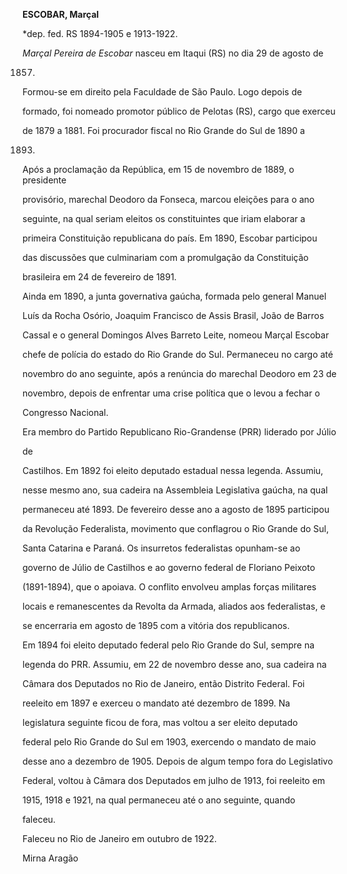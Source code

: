 **ESCOBAR, Marçal**



\*dep. fed. RS 1894-1905 e 1913-1922.



*Marçal Pereira de Escobar* nasceu em Itaqui (RS) no dia 29 de agosto de

1857.



Formou-se em direito pela Faculdade de São Paulo. Logo depois de

formado, foi nomeado promotor público de Pelotas (RS), cargo que exerceu

de 1879 a 1881. Foi procurador fiscal no Rio Grande do Sul de 1890 a

1893.



Após a proclamação da República, em 15 de novembro de 1889, o presidente

provisório, marechal Deodoro da Fonseca, marcou eleições para o ano

seguinte, na qual seriam eleitos os constituintes que iriam elaborar a

primeira Constituição republicana do país. Em 1890, Escobar participou

das discussões que culminariam com a promulgação da Constituição

brasileira em 24 de fevereiro de 1891.



Ainda em 1890, a junta governativa gaúcha, formada pelo general Manuel

Luís da Rocha Osório, Joaquim Francisco de Assis Brasil, João de Barros

Cassal e o general Domingos Alves Barreto Leite, nomeou Marçal Escobar

chefe de polícia do estado do Rio Grande do Sul. Permaneceu no cargo até

novembro do ano seguinte, após a renúncia do marechal Deodoro em 23 de

novembro, depois de enfrentar uma crise política que o levou a fechar o

Congresso Nacional.



Era membro do Partido Republicano Rio-Grandense (PRR) liderado por Júlio

de



Castilhos. Em 1892 foi eleito deputado estadual nessa legenda. Assumiu,

nesse mesmo ano, sua cadeira na Assembleia Legislativa gaúcha, na qual

permaneceu até 1893. De fevereiro desse ano a agosto de 1895 participou

da Revolução Federalista, movimento que conflagrou o Rio Grande do Sul,

Santa Catarina e Paraná. Os insurretos federalistas opunham-se ao

governo de Júlio de Castilhos e ao governo federal de Floriano Peixoto

(1891-1894), que o apoiava. O conflito envolveu amplas forças militares

locais e remanescentes da Revolta da Armada, aliados aos federalistas, e

se encerraria em agosto de 1895 com a vitória dos republicanos.



Em 1894 foi eleito deputado federal pelo Rio Grande do Sul, sempre na

legenda do PRR. Assumiu, em 22 de novembro desse ano, sua cadeira na

Câmara dos Deputados no Rio de Janeiro, então Distrito Federal. Foi

reeleito em 1897 e exerceu o mandato até dezembro de 1899. Na

legislatura seguinte ficou de fora, mas voltou a ser eleito deputado

federal pelo Rio Grande do Sul em 1903, exercendo o mandato de maio

desse ano a dezembro de 1905. Depois de algum tempo fora do Legislativo

Federal, voltou à Câmara dos Deputados em julho de 1913, foi reeleito em

1915, 1918 e 1921, na qual permaneceu até o ano seguinte, quando

faleceu.



Faleceu no Rio de Janeiro em outubro de 1922.



Mirna Aragão



